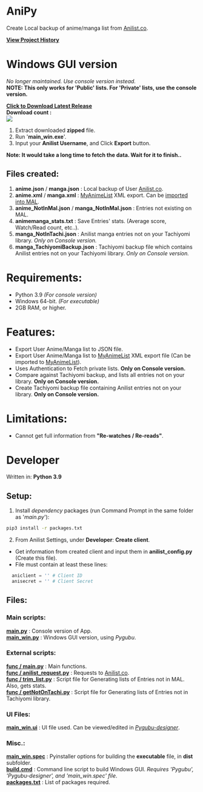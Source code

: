 # AniPy

Create Local backup of anime/manga list from [Anilist.co](https://anilist.co/).

[**View Project History**](doc/VERSION.md) <br>

# Windows GUI version
*No longer maintained. Use console version instead.* <br>
**NOTE: This only works for 'Public' lists. For 'Private' lists, use the console version.** <br>

[**Click to Download Latest Release**](https://github.com/Jacekun/AniPy/releases/download/v1.2.0.3/AniPy_v1.2.0.3.zip "Windows") <br>
**Download count :** <br> [![](https://img.shields.io/github/downloads/Jacekun/AniPy/v1.2.0.3/total.svg)]() <br>

1. Extract downloaded **zipped** file.
2. Run '**main_win.exe**'.
3. Input your **Anilist Username**, and Click **Export** button.

**Note: It would take a long time to fetch the data. Wait for it to finish..** <br>

## Files created:

1. **anime.json** / **manga.json** :   Local backup of User [Anilist.co](https://anilist.co/).
2. **anime.xml** / **manga.xml**   :   [MyAnimeList](https://myanimelist.net/) XML export. Can be [imported into MAL](https://myanimelist.net/import.php).  
3. **anime_NotInMal.json** / **manga_NotInMal.json**  : Entries not existing on MAL.
4. **animemanga_stats.txt** : Save Entries' stats. (Average score, Watch/Read count, etc..).
5. **manga_NotInTachi.json** : Anilist manga entries not on your Tachiyomi library. *Only on Console version.*
6. **manga_TachiyomiBackup.json** : Tachiyomi backup file which contains Anilist entries not on your Tachiyomi library. *Only on Console version.*

# Requirements:
- Python 3.9 *(For console version)*
- Windows 64-bit. *(For executable)*
- 2GB RAM, or higher.

# Features:
- Export User Anime/Manga list to JSON file.
- Export User Anime/Manga list to [MyAnimeList](https://myanimelist.net/) XML export file (Can be imported to [MyAnimeList](https://myanimelist.net/import.php)).
- Uses Authentication to Fetch private lists. **Only on Console version.**
- Compare against Tachiyomi backup, and lists all entries not on your library. **Only on Console version.**
- Create Tachiyomi backup file containing Anilist entries not on your library. **Only on Console version.**

# Limitations:
- Cannot get full information from **"Re-watches / Re-reads"**.

# Developer

Written in: **Python 3.9** <br>

## Setup:

1. Install *dependency* packages (run Command Prompt in the same folder as '*main.py*'): <br>
  ```cmd
  pip3 install -r packages.txt
  ```
2. From Anilist Settings, under **Developer**: **Create client**.
  - Get information from created client and input them in **anilist_config.py** (Create this file).
  - File must contain at least these lines:
```python
  aniclient = '' # Client ID
  anisecret = '' # Client Secret
```

## Files:
### Main scripts:
**[main.py](main.py)** : Console version of App. <br>
**[main_win.py](main_win.py)** : Windows GUI version, using *Pygubu*. <br>
### External scripts:
**[func / main.py](func/main.py)**    : Main functions. <br>
**[func / anilist_request.py](func/anilist_request.py)**    : Requests to [Anilist.co](https://anilist.co/). <br>
**[func / trim_list.py](func/trim_list.py)** : Script file for Generating lists of Entries not in MAL. Also, gets stats. <br>
**[func / getNotOnTachi.py](func/getNotOnTachi.py)** : Script file for Generating lists of Entries not in Tachiyomi library. <br>
### UI Files:
**[main_win.ui](main_win.ui)**     : UI file used. Can be viewed/edited in *[Pygubu-designer](https://pypi.org/project/pygubu-designer/)*. <br>
### Misc.:
**[main_win.spec](main_win.spec)**  : Pyinstaller options for building the **executable** file, in **dist** subfolder. <br>
**[build.cmd](build.cmd)**   : Command line script to build Windows GUI. *Requires 'Pygubu', 'Pygubu-designer', and 'main_win.spec' file*. <br>
**[packages.txt](packages.txt)**    : List of packages required. <br>
